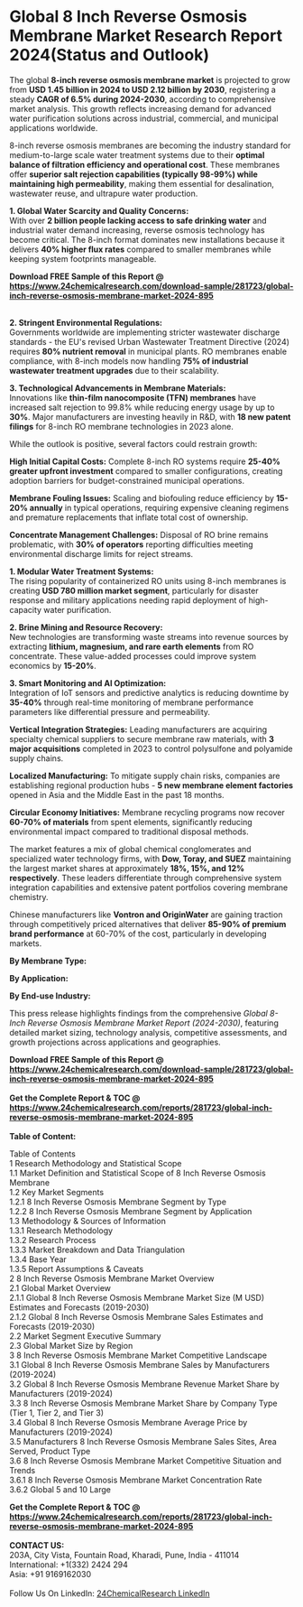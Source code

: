 <h1>Global 8 Inch Reverse Osmosis Membrane Market Research Report 2024(Status and Outlook)</h1><p>The global <strong>8-inch reverse osmosis membrane market</strong> is projected to grow from <strong>USD 1.45 billion in 2024 to USD 2.12 billion by 2030</strong>, registering a steady <strong>CAGR of 6.5% during 2024-2030</strong>, according to comprehensive market analysis. This growth reflects increasing demand for advanced water purification solutions across industrial, commercial, and municipal applications worldwide.</p><p>8-inch reverse osmosis membranes are becoming the industry standard for medium-to-large scale water treatment systems due to their <strong>optimal balance of filtration efficiency and operational cost</strong>. These membranes offer <strong>superior salt rejection capabilities (typically 98-99%) while maintaining high permeability</strong>, making them essential for desalination, wastewater reuse, and ultrapure water production.</p><p><strong>1. Global Water Scarcity and Quality Concerns:</strong><br>
With over <strong>2 billion people lacking access to safe drinking water</strong> and industrial water demand increasing, reverse osmosis technology has become critical. The 8-inch format dominates new installations because it delivers <strong>40% higher flux rates</strong> compared to smaller membranes while keeping system footprints manageable.</p><div><b>Download FREE Sample of this Report @ 
            <a href="https://www.24chemicalresearch.com/download-sample/281723/global-inch-reverse-osmosis-membrane-market-2024-895">
            https://www.24chemicalresearch.com/download-sample/281723/global-inch-reverse-osmosis-membrane-market-2024-895</a></b></div><br><p><strong>2. Stringent Environmental Regulations:</strong><br>
Governments worldwide are implementing stricter wastewater discharge standards - the EU's revised Urban Wastewater Treatment Directive (2024) requires <strong>80% nutrient removal</strong> in municipal plants. RO membranes enable compliance, with 8-inch models now handling <strong>75% of industrial wastewater treatment upgrades</strong> due to their scalability.</p><p><strong>3. Technological Advancements in Membrane Materials:</strong><br>
Innovations like <strong>thin-film nanocomposite (TFN) membranes</strong> have increased salt rejection to 99.8% while reducing energy usage by up to <strong>30%</strong>. Major manufacturers are investing heavily in R&amp;D, with <strong>18 new patent filings</strong> for 8-inch RO membrane technologies in 2023 alone.</p><p>While the outlook is positive, several factors could restrain growth:</p><p><strong>High Initial Capital Costs:</strong> Complete 8-inch RO systems require <strong>25-40% greater upfront investment</strong> compared to smaller configurations, creating adoption barriers for budget-constrained municipal operations.</p><p><strong>Membrane Fouling Issues:</strong> Scaling and biofouling reduce efficiency by <strong>15-20% annually</strong> in typical operations, requiring expensive cleaning regimens and premature replacements that inflate total cost of ownership.</p><p><strong>Concentrate Management Challenges:</strong> Disposal of RO brine remains problematic, with <strong>30% of operators</strong> reporting difficulties meeting environmental discharge limits for reject streams.</p><p><strong>1. Modular Water Treatment Systems:</strong><br>
The rising popularity of containerized RO units using 8-inch membranes is creating <strong>USD 780 million market segment</strong>, particularly for disaster response and military applications needing rapid deployment of high-capacity water purification.</p><p><strong>2. Brine Mining and Resource Recovery:</strong><br>
New technologies are transforming waste streams into revenue sources by extracting <strong>lithium, magnesium, and rare earth elements</strong> from RO concentrate. These value-added processes could improve system economics by <strong>15-20%</strong>.</p><p><strong>3. Smart Monitoring and AI Optimization:</strong><br>
Integration of IoT sensors and predictive analytics is reducing downtime by <strong>35-40%</strong> through real-time monitoring of membrane performance parameters like differential pressure and permeability.</p><p><strong>Vertical Integration Strategies:</strong> Leading manufacturers are acquiring specialty chemical suppliers to secure membrane raw materials, with <strong>3 major acquisitions</strong> completed in 2023 to control polysulfone and polyamide supply chains.</p><p><strong>Localized Manufacturing:</strong> To mitigate supply chain risks, companies are establishing regional production hubs - <strong>5 new membrane element factories</strong> opened in Asia and the Middle East in the past 18 months.</p><p><strong>Circular Economy Initiatives:</strong> Membrane recycling programs now recover <strong>60-70% of materials</strong> from spent elements, significantly reducing environmental impact compared to traditional disposal methods.</p><p>The market features a mix of global chemical conglomerates and specialized water technology firms, with <strong>Dow, Toray, and SUEZ</strong> maintaining the largest market shares at approximately <strong>18%, 15%, and 12% respectively</strong>. These leaders differentiate through comprehensive system integration capabilities and extensive patent portfolios covering membrane chemistry.</p><p>Chinese manufacturers like <strong>Vontron and OriginWater</strong> are gaining traction through competitively priced alternatives that deliver <strong>85-90% of premium brand performance</strong> at 60-70% of the cost, particularly in developing markets.</p><p><strong>By Membrane Type:</strong></p><p><strong>By Application:</strong></p><p><strong>By End-use Industry:</strong></p><p>This press release highlights findings from the comprehensive <em>Global 8-Inch Reverse Osmosis Membrane Market Report (2024-2030)</em>, featuring detailed market sizing, technology analysis, competitive assessments, and growth projections across applications and geographies.</p><div><b>Download FREE Sample of this Report @ 
            <a href="https://www.24chemicalresearch.com/download-sample/281723/global-inch-reverse-osmosis-membrane-market-2024-895">
            https://www.24chemicalresearch.com/download-sample/281723/global-inch-reverse-osmosis-membrane-market-2024-895</a></b></div><br><div><b>Get the Complete Report & TOC @ 
            <a href="https://www.24chemicalresearch.com/reports/281723/global-inch-reverse-osmosis-membrane-market-2024-895">
            https://www.24chemicalresearch.com/reports/281723/global-inch-reverse-osmosis-membrane-market-2024-895</a></b></div><br>
            <b>Table of Content:</b><p>Table of Contents<br />
 1 Research Methodology and Statistical Scope<br />
 1.1 Market Definition and Statistical Scope of 8 Inch Reverse Osmosis Membrane<br />
 1.2 Key Market Segments<br />
 1.2.1 8 Inch Reverse Osmosis Membrane Segment by Type<br />
 1.2.2 8 Inch Reverse Osmosis Membrane Segment by Application<br />
 1.3 Methodology & Sources of Information<br />
 1.3.1 Research Methodology<br />
 1.3.2 Research Process<br />
 1.3.3 Market Breakdown and Data Triangulation<br />
 1.3.4 Base Year<br />
 1.3.5 Report Assumptions & Caveats<br />
 2 8 Inch Reverse Osmosis Membrane Market Overview<br />
 2.1 Global Market Overview<br />
 2.1.1 Global 8 Inch Reverse Osmosis Membrane Market Size (M USD) Estimates and Forecasts (2019-2030)<br />
 2.1.2 Global 8 Inch Reverse Osmosis Membrane Sales Estimates and Forecasts (2019-2030)<br />
 2.2 Market Segment Executive Summary<br />
 2.3 Global Market Size by Region<br />
 3 8 Inch Reverse Osmosis Membrane Market Competitive Landscape<br />
 3.1 Global 8 Inch Reverse Osmosis Membrane Sales by Manufacturers (2019-2024)<br />
 3.2 Global 8 Inch Reverse Osmosis Membrane Revenue Market Share by Manufacturers (2019-2024)<br />
 3.3 8 Inch Reverse Osmosis Membrane Market Share by Company Type (Tier 1, Tier 2, and Tier 3)<br />
 3.4 Global 8 Inch Reverse Osmosis Membrane Average Price by Manufacturers (2019-2024)<br />
 3.5 Manufacturers 8 Inch Reverse Osmosis Membrane Sales Sites, Area Served, Product Type<br />
 3.6 8 Inch Reverse Osmosis Membrane Market Competitive Situation and Trends<br />
 3.6.1 8 Inch Reverse Osmosis Membrane Market Concentration Rate<br />
 3.6.2 Global 5 and 10 Large</p><div><b>Get the Complete Report & TOC @ 
            <a href="https://www.24chemicalresearch.com/reports/281723/global-inch-reverse-osmosis-membrane-market-2024-895">
            https://www.24chemicalresearch.com/reports/281723/global-inch-reverse-osmosis-membrane-market-2024-895</a></b></div><br><b>CONTACT US:</b><br>
            203A, City Vista, Fountain Road, Kharadi, Pune, India - 411014<br>
            International: +1(332) 2424 294<br>
            Asia: +91 9169162030 <br><br>
            Follow Us On LinkedIn: <a href="https://www.linkedin.com/company/24chemicalresearch/">24ChemicalResearch LinkedIn</a>
